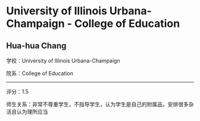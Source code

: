 # University of Illinois Urbana-Champaign - College of Education

## Hua-hua Chang

学校：University of Illinois Urbana-Champaign

院系：College of Education

* * *

评分：1.5

师生关系：非常不尊重学生，不指导学生，认为学生是自己的附属品，安排很多杂活且认为理所应当